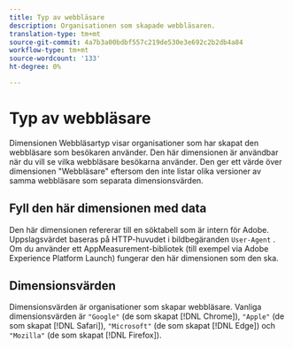```yaml
---
title: Typ av webbläsare
description: Organisationen som skapade webbläsaren.
translation-type: tm+mt
source-git-commit: 4a7b3a00bdbf557c219de530e3e692c2b2db4a84
workflow-type: tm+mt
source-wordcount: '133'
ht-degree: 0%

---
```



# Typ av webbläsare

Dimensionen Webbläsartyp visar organisationer som har skapat den webbläsare som besökaren använder. Den här dimensionen är användbar när du vill se vilka webbläsare besökarna använder. Den ger ett värde över dimensionen &quot;Webbläsare&quot; eftersom den inte listar olika versioner av samma webbläsare som separata dimensionsvärden.

## Fyll den här dimensionen med data

Den här dimensionen refererar till en söktabell som är intern för Adobe. Uppslagsvärdet baseras på HTTP-huvudet i bildbegäranden `User-Agent` . Om du använder ett AppMeasurement-bibliotek (till exempel via Adobe Experience Platform Launch) fungerar den här dimensionen som den ska.

## Dimensionsvärden

Dimensionsvärden är organisationer som skapar webbläsare. Vanliga dimensionsvärden är `"Google"` (de som skapat [!DNL Chrome]), `"Apple"` (de som skapat [!DNL Safari]), `"Microsoft"` (de som skapat [!DNL Edge]) och `"Mozilla"` (de som skapat [!DNL Firefox]).
